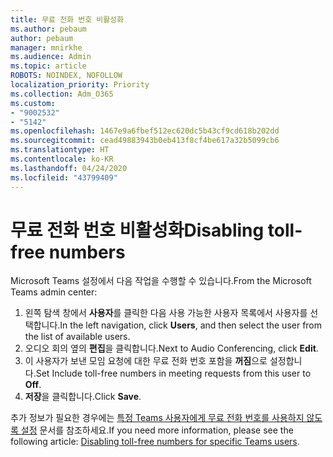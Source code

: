 ```yaml
---
title: 무료 전화 번호 비활성화
ms.author: pebaum
author: pebaum
manager: mnirkhe
ms.audience: Admin
ms.topic: article
ROBOTS: NOINDEX, NOFOLLOW
localization_priority: Priority
ms.collection: Adm_O365
ms.custom:
- "9002532"
- "5142"
ms.openlocfilehash: 1467e9a6fbef512ec620dc5b43cf9cd618b202dd
ms.sourcegitcommit: cead49883943b0eb413f8cf4be617a32b5099cb6
ms.translationtype: HT
ms.contentlocale: ko-KR
ms.lasthandoff: 04/24/2020
ms.locfileid: "43799409"
---
```

# <a name="disabling-toll-free-numbers"></a><span data-ttu-id="f8ef1-102">무료 전화 번호 비활성화</span><span class="sxs-lookup"><span data-stu-id="f8ef1-102">Disabling toll-free numbers</span></span>

<span data-ttu-id="f8ef1-103">Microsoft Teams 설정에서 다음 작업을 수행할 수 있습니다.</span><span class="sxs-lookup"><span data-stu-id="f8ef1-103">From the Microsoft Teams admin center:</span></span>

1. <span data-ttu-id="f8ef1-104">왼쪽 탐색 창에서 **사용자**를 클릭한 다음 사용 가능한 사용자 목록에서 사용자를 선택합니다.</span><span class="sxs-lookup"><span data-stu-id="f8ef1-104">In the left navigation, click **Users**, and then select the user from the list of available users.</span></span>
2. <span data-ttu-id="f8ef1-105">오디오 회의 옆의 **편집**을 클릭합니다.</span><span class="sxs-lookup"><span data-stu-id="f8ef1-105">Next to Audio Conferencing, click **Edit**.</span></span>
3. <span data-ttu-id="f8ef1-106">이 사용자가 보낸 모임 요청에 대한 무료 전화 번호 포함을 **꺼짐**으로 설정합니다.</span><span class="sxs-lookup"><span data-stu-id="f8ef1-106">Set Include toll-free numbers in meeting requests from this user to **Off**.</span></span>
4. <span data-ttu-id="f8ef1-107">**저장**을 클릭합니다.</span><span class="sxs-lookup"><span data-stu-id="f8ef1-107">Click **Save**.</span></span>

<span data-ttu-id="f8ef1-108">추가 정보가 필요한 경우에는 [특정 Teams 사용자에게 무료 전화 번호를 사용하지 않도록 설정](https://docs.microsoft.com/microsoftteams/disabling-toll-free-numbers-for-specific-teams-users) 문서를 참조하세요.</span><span class="sxs-lookup"><span data-stu-id="f8ef1-108">If you need more information, please see the following article: [Disabling toll-free numbers for specific Teams users](https://docs.microsoft.com/microsoftteams/disabling-toll-free-numbers-for-specific-teams-users).</span></span>
